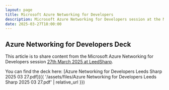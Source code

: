 ```yaml
---
layout: page
title: Microsoft Azure Networking for Developers
description: Microsoft Azure Networking for Developers session at the March 2025 LeedSharp event.
date: 2025-03-27T18:00:00
---
```


## Azure Networking for Developers Deck

This article is to share content from the Microsoft Azure Networking for Developers session [27th March 2025 at LeedSharp](https://www.meetup.com/leeds-sharp/events/305111364/).

You can find the deck here: [Azure Networking for Developers Leeds Sharp 2025 03 27.pdf]({{ '/assets/files/Azure Networking for Developers Leeds Sharp 2025 03 27.pdf' | relative_url }})
